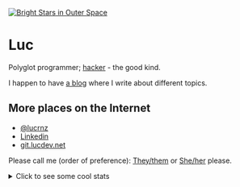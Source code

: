 [![Bright Stars in Outer Space](https://file.lucdev.net/github-readme/pexels-jeremy-m%C3%BCller-11101908_crop.jpg)](https://www.pexels.com/photo/bright-stars-in-outer-space-11101908/)

# Luc
Polyglot programmer; [hacker](https://en.wikipedia.org/wiki/Hacker) - the good kind.

I happen to have [a blog](https://lucdev.net) where I write about different topics.

## More places on the Internet

- [@lucrnz](https://twitter.com/lucrnz)
- [Linkedin](https://www.linkedin.com/in/luciana-hillcoat)
- [git.lucdev.net](https://git.lucdev.net/luc)

Please call me (order of preference): [They/them](https://pronouns.within.lgbt/they) or [She/her](https://pronouns.within.lgbt/she) please.

<details>
  <summary>Click to see some cool stats</summary>
  
  ![GitHub Stats](https://github-readme-stats.vercel.app/api?username=lucrnz&count_private=true)
  ![Language Stats](https://github-readme-stats.vercel.app/api/top-langs/?username=lucrnz)
</details>
